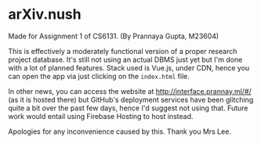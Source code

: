 # arXiv.nush

Made for Assignment 1 of CS6131. (By Prannaya Gupta, M23604)

This is effectively a moderately functional version of a proper research project database. It's still not using an actual DBMS just yet but I'm done with a lot of planned features. Stack used is Vue.js, under CDN, hence you can open the app via just clicking on the `index.html` file.

In other news, you can access the website at http://interface.prannay.ml/#/ (as it is hosted there) but GitHub's deployment services have been glitching quite a bit over the past few days, hence I'd suggest not using that. Future work would entail using Firebase Hosting to host instead.

Apologies for any inconvenience caused by this. Thank you Mrs Lee.